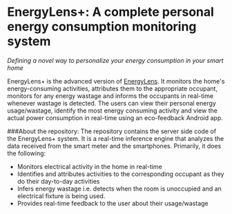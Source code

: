 EnergyLens+: A complete personal energy consumption monitoring system
==============
_Defining a novel way to personalize your energy consumption in your smart home_

EnergyLens+ is the advanced version of [EnergyLens](http://dl.acm.org/citation.cfm?id=2602058). It monitors the home's energy-consuming activities, attributes them to the appropriate occupant, monitors for any energy wastage and informs the occupants in real-time whenever wastage is detected. The users can view their personal energy usage/wastage, identify the most energy consuming activity and view the actual power consumption in real-time using an eco-feedback Android app.

###About the repository:
The repository contains the server side code of the EnergyLens+ system. It is a real-time inference engine that analyzes the data received from the smart meter and the smartphones. Primarily, it does the following:
* Monitors electrical activity in the home in real-time
* Identifies and attributes activities to the corresponding occupant as they do their day-to-day activities
* Infers energy wastage i.e. detects when the room is unoccupied and an electrical fixture is being used.
* Provides real-time feedback to the user about their usage/wastage
